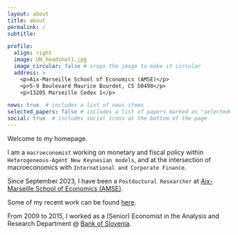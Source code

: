```yaml
---
layout: about
title: about
permalink: /
subtitle:

profile:
  align: right
  image: UH_headshot1.jpg
  image_circular: false # crops the image to make it circular
  address: >
    <p>Aix-Marseille School of Economics (AMSE)</p>
    <p>5-9 Boulevard Maurice Bourdet, CS 50498</p>
    <p>13205 Marseille Cedex 1</p>

news: true  # includes a list of news items
selected_papers: false # includes a list of papers marked as "selected={true}"
social: true  # includes social icons at the bottom of the page
---
```


Welcome to my homepage. 

I am a `macroeconomist` working on monetary and fiscal policy within `Heterogeneous-Agent New Keynesian models`, and at the intersection of macroeconomics with `International and Corporate Finance`. 

Since September 2023, I have been  a `Postdoctoral Researcher` at [Aix-Marseille School of Economics (AMSE)](https://www.amse-aixmarseille.fr/en). 
 
Some of my recent work can be found [here](/publications/).

From 2009 to 2015, I worked as a (Senior) Economist in the Analysis and Research Department @ [Bank of Slovenia](https://www.bsi.si/en).
